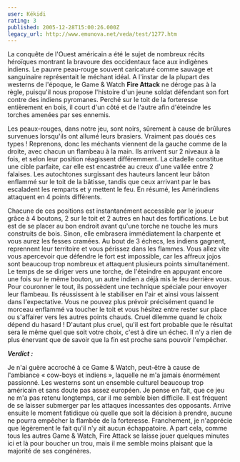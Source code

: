 ```yaml
---
user: Kékidi
rating: 3
published: 2005-12-28T15:00:26.000Z
legacy_url: http://www.emunova.net/veda/test/1277.htm
---
```

La conquête de l'Ouest américain a été le sujet de nombreux récits héroïques montrant la bravoure des occidentaux face aux indigènes indiens. Le pauvre peau-rouge souvent caricaturé comme sauvage et sanguinaire représentait le méchant idéal. A l'instar de la plupart des westerns de l'époque, le Game & Watch **Fire Attack** ne déroge pas à la règle, puisqu'il nous propose l'histoire d'un jeune soldat défendant son fort contre des indiens pyromanes. Perché sur le toit de la forteresse entièrement en bois, il court d'un côté et de l'autre afin d'éteindre les torches amenées par ses ennemis.  

  

Les peaux-rouges, dans notre jeu, sont noirs, sûrement à cause de brûlures survenues lorsqu'ils ont allumé leurs brasiers. Vraiment pas doués ces types ! Reprenons, donc les méchants viennent de la gauche comme de la droite, avec chacun un flambeau à la main. Ils arrivent sur 2 niveaux à la fois, et selon leur position réagissent différemment. La citadelle constitue une cible parfaite, car elle est encastrée au creux d'une vallée entre 2 falaises. Les autochtones surgissant des hauteurs lancent leur bâton enflammé sur le toit de la bâtisse, tandis que ceux arrivant par le bas escaladent les remparts et y mettent le feu. En résumé, les Amérindiens attaquent en 4 points différents.  

  

Chacune de ces positions est instantanément accessible par le joueur grâce à 4 boutons, 2 sur le toit et 2 autres en haut des fortifications. Le but est de se placer au bon endroit avant qu'une torche ne touche les murs construits de bois. Sinon, elle embrasera immédiatement la charpente et vous aurez les fesses cramées. Au bout de 3 échecs, les indiens gagnent, reprennent leur territoire et vous périssez dans les flammes. Vous allez vite vous apercevoir que défendre le fort est impossible, car les affreux jojos sont beaucoup trop nombreux et attaquent plusieurs points simultanément. Le temps de se diriger vers une torche, de l'éteindre en appuyant encore une fois sur le même bouton, un autre indien a déjà mis le feu derrière vous. Pour couronner le tout, ils possèdent une technique spéciale pour envoyer leur flambeau. Ils réussissent à le stabiliser en l'air et ainsi vous laissent dans l'expectative. Vous ne pouvez plus prévoir précisément quand le morceau enflammé va toucher le toit et vous hésitez entre rester sur place ou s'affairer vers les autres points chauds. Cruel dilemme quand le choix dépend du hasard ! D'autant plus cruel, qu'il est fort probable que le résultat sera le même quel que soit votre choix, c'est à dire un échec. Il n'y a rien de plus énervant que de savoir que la fin est proche sans pouvoir l'empêcher.  

  

_**Verdict :**_  

  

Je n'ai guère accroché à ce Game & Watch, peut-être à cause de l'ambiance « cow-boys et indiens », laquelle ne m'a jamais énormément passionné. Les westerns sont un ensemble culturel beaucoup trop américain et sans doute pas assez européen. Je pense en fait, que ce jeu ne m'a pas retenu longtemps, car il me semble bien difficile. Il est fréquent de se laisser submerger par les attaques incessantes des opposants. Arrive ensuite le moment fatidique où quelle que soit la décision à prendre, aucune ne pourra empêcher la flambée de la forteresse. Franchement, je n'apprécie que légèrement le fait qu'il n'y ait aucun échappatoire. A part cela, comme tous les autres Game & Watch, Fire Attack se laisse jouer quelques minutes ici et là pour boucher un trou, mais il me semble moins plaisant que la majorité de ses congénères.